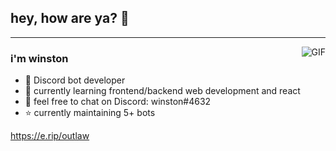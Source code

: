 ## hey, how are ya? 👋
---
<img align="right" alt="GIF" src="https://raw.githubusercontent.com/JoeyBling/JoeyBling/master/pic/pusheencode.gif" />

### i'm winston

- 🦾 Discord bot developer
- 🌱 currently learning frontend/backend web development and react
- 💬 feel free to chat on Discord: winston#4632
- ⭐ currently maintaining 5+ bots

https://e.rip/outlaw
